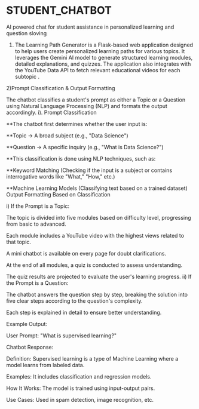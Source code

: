 # STUDENT_CHATBOT
AI powered chat for student assistance in personalized learning and question sloving

1) The Learning Path Generator is a Flask-based web application designed to help users create personalized learning paths for various topics. It leverages the Gemini AI model to generate structured learning modules, detailed explanations, and quizzes. The application also integrates with the YouTube Data API to fetch relevant educational videos for each subtopic .

2)Prompt Classification & Output Formatting

The chatbot classifies a student's prompt as either a Topic or a Question using Natural Language Processing (NLP) and formats the output accordingly.
i). Prompt Classification

**The chatbot first determines whether the user input is:

**Topic → A broad subject (e.g., "Data Science")

**Question → A specific inquiry (e.g., "What is Data Science?")

**This classification is done using NLP techniques, such as:

**Keyword Matching (Checking if the input is a subject or contains interrogative words like "What," "How," etc.)

**Machine Learning Models (Classifying text based on a trained dataset)
 Output Formatting Based on Classification

i) If the Prompt is a Topic:

The topic is divided into five modules based on difficulty level, progressing from basic to advanced.

Each module includes a YouTube video with the highest views related to that topic.

A mini chatbot is available on every page for doubt clarifications.

At the end of all modules, a quiz is conducted to assess understanding.

The quiz results are projected to evaluate the user's learning progress.
ii) If the Prompt is a Question:

The chatbot answers the question step by step, breaking the solution into five clear steps according to the question's complexity.

Each step is explained in detail to ensure better understanding.

Example Output:

User Prompt: "What is supervised learning?"

Chatbot Response:

Definition: Supervised learning is a type of Machine Learning where a model learns from labeled data.

Examples: It includes classification and regression models.

How It Works: The model is trained using input-output pairs.

Use Cases: Used in spam detection, image recognition, etc.
